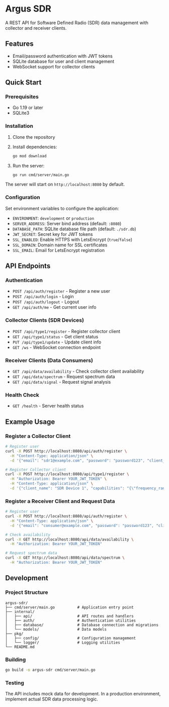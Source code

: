 # Argus SDR

A REST API for Software Defined Radio (SDR) data management with collector and receiver clients.

## Features

- Email/password authentication with JWT tokens
- SQLite database for user and client management
- WebSocket support for collector clients

## Quick Start

### Prerequisites

- Go 1.19 or later
- SQLite3

### Installation

1. Clone the repository
2. Install dependencies:
   ```bash
   go mod download
   ```

3. Run the server:
   ```bash
   go run cmd/server/main.go
   ```

The server will start on `http://localhost:8080` by default.

### Configuration

Set environment variables to configure the application:

- `ENVIRONMENT`: `development` or `production`
- `SERVER_ADDRESS`: Server bind address (default: `:8080`)
- `DATABASE_PATH`: SQLite database file path (default: `./sdr.db`)
- `JWT_SECRET`: Secret key for JWT tokens
- `SSL_ENABLED`: Enable HTTPS with LetsEncrypt (`true`/`false`)
- `SSL_DOMAIN`: Domain name for SSL certificates
- `SSL_EMAIL`: Email for LetsEncrypt registration

## API Endpoints

### Authentication

- `POST /api/auth/register` - Register a new user
- `POST /api/auth/login` - Login
- `POST /api/auth/logout` - Logout
- `GET /api/auth/me` - Get current user info

### Collector Clients (SDR Devices)

- `POST /api/type1/register` - Register collector client
- `GET /api/type1/status` - Get client status
- `PUT /api/type1/update` - Update client info
- `GET /ws` - WebSocket connection endpoint

### Receiver Clients (Data Consumers)

- `GET /api/data/availability` - Check collector client availability
- `GET /api/data/spectrum` - Request spectrum data
- `GET /api/data/signal` - Request signal analysis

### Health Check

- `GET /health` - Server health status

## Example Usage

### Register a Collector Client

```bash
# Register user
curl -X POST http://localhost:8080/api/auth/register \
  -H "Content-Type: application/json" \
  -d '{"email": "sdr1@example.com", "password": "password123", "client_type": 1}'

# Register Collector client
curl -X POST http://localhost:8080/api/type1/register \
  -H "Authorization: Bearer YOUR_JWT_TOKEN" \
  -H "Content-Type: application/json" \
  -d '{"client_name": "SDR Device 1", "capabilities": "{\"frequency_range\": \"88-108MHz\"}"}'
```

### Register a Receiver Client and Request Data

```bash
# Register user
curl -X POST http://localhost:8080/api/auth/register \
  -H "Content-Type: application/json" \
  -d '{"email": "consumer@example.com", "password": "password123", "client_type": 2}'

# Check availability
curl -X GET http://localhost:8080/api/data/availability \
  -H "Authorization: Bearer YOUR_JWT_TOKEN"

# Request spectrum data
curl -X GET http://localhost:8080/api/data/spectrum \
  -H "Authorization: Bearer YOUR_JWT_TOKEN"
```

## Development

### Project Structure

```
argus-sdr/
├── cmd/server/main.go          # Application entry point
├── internal/
│   ├── api/                    # API routes and handlers
│   ├── auth/                   # Authentication utilities
│   ├── database/               # Database connection and migrations
│   └── models/                 # Data models
├── pkg/
│   ├── config/                 # Configuration management
│   └── logger/                 # Logging utilities
└── README.md
```

### Building

```bash
go build -o argus-sdr cmd/server/main.go
```

### Testing

The API includes mock data for development. In a production environment, implement actual SDR data processing logic.
